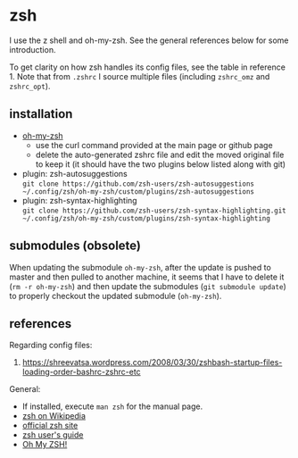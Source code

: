 # zsh

I use the z shell and oh-my-zsh.  See the general references below for some
introduction.

To get clarity on how zsh handles its config files, see the table in
reference 1.  Note that from `.zshrc` I source multiple files (including
`zshrc_omz` and `zshrc_opt`).

## installation

* [oh-my-zsh](https://ohmyz.sh/)
  * use the curl command provided at the main page or github page
  * delete the auto-generated zshrc file and edit the moved original file to
    keep it (it should have the two plugins below listed along with git)
* plugin: zsh-autosuggestions  
  `git clone https://github.com/zsh-users/zsh-autosuggestions ~/.config/zsh/oh-my-zsh/custom/plugins/zsh-autosuggestions`
* plugin: zsh-syntax-highlighting  
  `git clone https://github.com/zsh-users/zsh-syntax-highlighting.git ~/.config/zsh/oh-my-zsh/custom/plugins/zsh-syntax-highlighting`

## submodules (obsolete)

When updating the submodule `oh-my-zsh`, after the update is pushed to master
and then pulled to another machine, it seems that I have to delete it
(`rm -r oh-my-zsh`) and then update the submodules  (`git submodule update`) to
properly checkout the updated submodule (`oh-my-zsh`).

## references

Regarding config files:

1. <https://shreevatsa.wordpress.com/2008/03/30/zshbash-startup-files-loading-order-bashrc-zshrc-etc>

General:

* If installed, execute `man zsh` for the manual page.
* [zsh on Wikipedia](https://en.wikipedia.org/wiki/Z_shell)
* [official zsh site](https://www.zsh.org)
* [zsh user's guide](http://zsh.sourceforge.net/Guide/zshguide.html)
* [Oh My ZSH!](https://ohmyz.sh)
